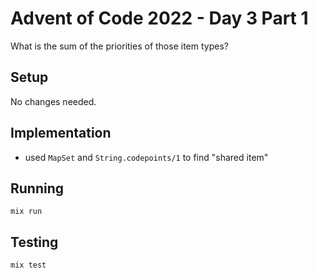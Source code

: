 # Advent of Code 2022 - Day 3 Part 1

What is the sum of the priorities of those item types?

## Setup

No changes needed.

## Implementation

* used `MapSet` and `String.codepoints/1` to find "shared item"

## Running

`mix run`

## Testing

`mix test`

